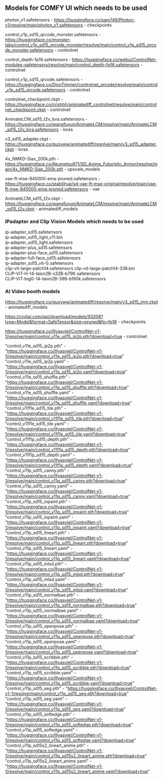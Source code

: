 ## Models for COMFY UI which needs to be used

photon_v1.safetensors  - https://huggingface.co/sam749/Photon-v1/resolve/main/photon_v1.safetensors - checkpoints

control_v1p_sd15_qrcode_monster.safetensors  - https://huggingface.co/monster-labs/control_v1p_sd15_qrcode_monster/resolve/main/control_v1p_sd15_qrcode_monster.safetensors - controlnet

control_depth-fp16.safetensors  - https://huggingface.co/webui/ControlNet-modules-safetensors/resolve/main/control_depth-fp16.safetensors  - controlnet

control_v1p_sd15_qrcode.safetensors  - https://huggingface.co/DionTimmer/controlnet_qrcode/resolve/main/control_v1p_sd15_qrcode.safetensors  - controlnet


controlnet_checkpoint.ckpt  - https://huggingface.co/crishhh/animatediff_controlnet/resolve/main/controlnet_checkpoint.ckpt - controlnet

AnimateLCM_sd15_t2v_lora.safetensors  - https://huggingface.co/wangfuyun/AnimateLCM/resolve/main/AnimateLCM_sd15_t2v_lora.safetensors  - loras


v3_sd15_adapter.ckpt  - https://huggingface.co/guoyww/animatediff/resolve/main/v3_sd15_adapter.ckpt - loras

4x_NMKD-Siax_200k.pth  - https://huggingface.co/Akumetsu971/SD_Anime_Futuristic_Armor/resolve/main/4x_NMKD-Siax_200k.pth - upscale_models

vae-ft-mse-840000-ema-pruned.safetensors  - https://huggingface.co/stabilityai/sd-vae-ft-mse-original/resolve/main/vae-ft-mse-840000-ema-pruned.safetensors -  vae

AnimateLCM_sd15_t2v.ckpt  - https://huggingface.co/wangfuyun/AnimateLCM/resolve/main/AnimateLCM_sd15_t2v.ckpt - animatediff_models

<!-- sam_vit_b_01ec64.pth  - https://huggingface.co/datasets/Gourieff/ReActor/resolve/main/models/sams/sam_vit_b_01ec64.pth  -->

### IPadapter and Clip Vision Models which needs to be used

ip-adapter_sd15.safetensors  
ip-adapter_sd15_light_v11.bin  
ip-adapter_sd15_light.safetensors  
ip-adapter-plus_sd15.safetensors  
ip-adapter-plus-face_sd15.safetensors  
ip-adapter-full-face_sd15.safetensors  
ip-adapter_sd15_vit-G.safetensors  
clip-vit-large-patch14.safetensors 
clip-vit-large-patch14-336.bin  
CLIP-ViT-H-14-laion2B-s32B-b79K.safetensors  
CLIP-ViT-bigG-14-laion2B-39B-b160k.safetensors  





### AI Video booth models

https://huggingface.co/guoyww/animatediff/resolve/main/v3_sd15_mm.ckpt - animatediff_models

https://civitai.com/api/download/models/93208?type=Model&format=SafeTensor&size=pruned&fp=fp16 - 
checkpoints

https://huggingface.co/lllyasviel/ControlNet-v1-1/resolve/main/control_v11e_sd15_ip2p.pth?download=true - controlnet


"control_v11e_sd15_ip2p.pth" - "https://huggingface.co/lllyasviel/ControlNet-v1-1/resolve/main/control_v11e_sd15_ip2p.pth?download=true"
"control_v11e_sd15_ip2p.yaml" - "https://huggingface.co/lllyasviel/ControlNet-v1-1/resolve/main/control_v11e_sd15_ip2p.yaml?download=true"
"control_v11e_sd15_shuffle.pth" - "https://huggingface.co/lllyasviel/ControlNet-v1-1/resolve/main/control_v11e_sd15_shuffle.pth?download=true"
"control_v11e_sd15_shuffle.yaml" - "https://huggingface.co/lllyasviel/ControlNet-v1-1/resolve/main/control_v11e_sd15_shuffle.yaml?download=true"
"control_v11f1e_sd15_tile.pth" - "https://huggingface.co/lllyasviel/ControlNet-v1-1/resolve/main/control_v11f1e_sd15_tile.pth?download=true"
"control_v11f1e_sd15_tile.yaml" - "https://huggingface.co/lllyasviel/ControlNet-v1-1/resolve/main/control_v11f1e_sd15_tile.yaml?download=true"
"control_v11f1p_sd15_depth.pth" - "https://huggingface.co/lllyasviel/ControlNet-v1-1/resolve/main/control_v11f1p_sd15_depth.pth?download=true"
"control_v11f1p_sd15_depth.yaml" - "https://huggingface.co/lllyasviel/ControlNet-v1-1/resolve/main/control_v11f1p_sd15_depth.yaml?download=true"
"control_v11p_sd15_canny.pth" - "https://huggingface.co/lllyasviel/ControlNet-v1-1/resolve/main/control_v11p_sd15_canny.pth?download=true"
"control_v11p_sd15_canny.yaml" - "https://huggingface.co/lllyasviel/ControlNet-v1-1/resolve/main/control_v11p_sd15_canny.yaml?download=true"
"control_v11p_sd15_inpaint.pth" - "https://huggingface.co/lllyasviel/ControlNet-v1-1/resolve/main/control_v11p_sd15_inpaint.pth?download=true"
"control_v11p_sd15_inpaint.yaml" - "https://huggingface.co/lllyasviel/ControlNet-v1-1/resolve/main/control_v11p_sd15_inpaint.yaml?download=true"
"control_v11p_sd15_lineart.pth" - "https://huggingface.co/lllyasviel/ControlNet-v1-1/resolve/main/control_v11p_sd15_lineart.pth?download=true"
"control_v11p_sd15_lineart.yaml" - "https://huggingface.co/lllyasviel/ControlNet-v1-1/resolve/main/control_v11p_sd15_lineart.yaml?download=true"
"control_v11p_sd15_mlsd.pth" - "https://huggingface.co/lllyasviel/ControlNet-v1-1/resolve/main/control_v11p_sd15_mlsd.pth?download=true"
"control_v11p_sd15_mlsd.yaml" - "https://huggingface.co/lllyasviel/ControlNet-v1-1/resolve/main/control_v11p_sd15_mlsd.yaml?download=true"
"control_v11p_sd15_normalbae.pth" - "https://huggingface.co/lllyasviel/ControlNet-v1-1/resolve/main/control_v11p_sd15_normalbae.pth?download=true"
"control_v11p_sd15_normalbae.yaml" - "https://huggingface.co/lllyasviel/ControlNet-v1-1/resolve/main/control_v11p_sd15_normalbae.yaml?download=true"
"control_v11p_sd15_openpose.pth" - "https://huggingface.co/lllyasviel/ControlNet-v1-1/resolve/main/control_v11p_sd15_openpose.pth?download=true"
"control_v11p_sd15_openpose.yaml" - "https://huggingface.co/lllyasviel/ControlNet-v1-1/resolve/main/control_v11p_sd15_openpose.yaml?download=true"
"control_v11p_sd15_scribble.pth" - "https://huggingface.co/lllyasviel/ControlNet-v1-1/resolve/main/control_v11p_sd15_scribble.pth?download=true"
"control_v11p_sd15_scribble.yaml" - "https://huggingface.co/lllyasviel/ControlNet-v1-1/resolve/main/control_v11p_sd15_scribble.yaml?download=true"
"control_v11p_sd15_seg.pth" - "https://huggingface.co/lllyasviel/ControlNet-v1-1/resolve/main/control_v11p_sd15_seg.pth?download=true"
"control_v11p_sd15_seg.yaml" - "https://huggingface.co/lllyasviel/ControlNet-v1-1/resolve/main/control_v11p_sd15_seg.yaml?download=true"
"control_v11p_sd15_softedge.pth" - "https://huggingface.co/lllyasviel/ControlNet-v1-1/resolve/main/control_v11p_sd15_softedge.pth?download=true"
"control_v11p_sd15_softedge.yaml" - "https://huggingface.co/lllyasviel/ControlNet-v1-1/resolve/main/control_v11p_sd15_softedge.yaml?download=true"
"control_v11p_sd15s2_lineart_anime.pth" - "https://huggingface.co/lllyasviel/ControlNet-v1-1/resolve/main/control_v11p_sd15s2_lineart_anime.pth?download=true"
"control_v11p_sd15s2_lineart_anime.yaml" - "https://huggingface.co/lllyasviel/ControlNet-v1-1/resolve/main/control_v11p_sd15s2_lineart_anime.yaml?download=true"
